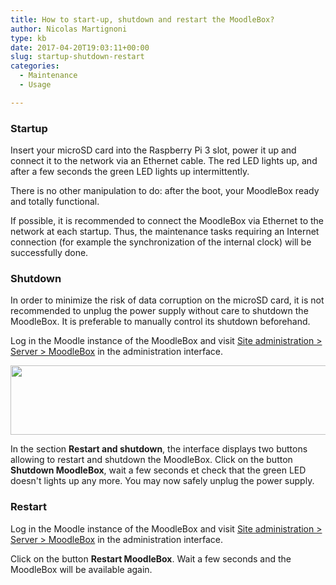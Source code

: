 ```yaml
---
title: How to start-up, shutdown and restart the MoodleBox?
author: Nicolas Martignoni
type: kb
date: 2017-04-20T19:03:11+00:00
slug: startup-shutdown-restart
categories:
  - Maintenance
  - Usage

---
```

### Startup

Insert your microSD card into the Raspberry Pi 3 slot, power it up and connect it to the network via an Ethernet cable. The red LED lights up, and after a few seconds the green LED lights up intermittently.

There is no other manipulation to do: after the boot, your MoodleBox ready and totally functional.

If possible, it is recommended to connect the MoodleBox via Ethernet to the network at each startup. Thus, the maintenance tasks requiring an Internet connection (for example the synchronization of the internal clock) will be successfully done.

### Shutdown

In order to minimize the risk of data corruption on the microSD card, it is not recommended to unplug the power supply without care to shutdown the MoodleBox. It is preferable to manually control its shutdown beforehand.

Log in the Moodle instance of the MoodleBox and visit [Site administration > Server > MoodleBox][1] in the administration interface.

<img class="alignnone size-full wp-image-440" src="https://moodlebox.net/en/wp-content/uploads/sites/3/2017/04/restart-shutdown-en.png" alt="" width="722" height="111" srcset="https://moodlebox.net/en/wp-content/uploads/sites/3/2017/04/restart-shutdown-en.png 722w, https://moodlebox.net/en/wp-content/uploads/sites/3/2017/04/restart-shutdown-en-300x46.png 300w" sizes="(max-width: 722px) 100vw, 722px" />

In the section __Restart and shutdown__, the interface displays two buttons allowing to restart and shutdown the MoodleBox. Click on the button __Shutdown MoodleBox__, wait a few seconds et check that the green LED doesn't lights up any more. You may now safely unplug the power supply.

### Restart

Log in the Moodle instance of the MoodleBox and visit [Site administration > Server > MoodleBox][1] in the administration interface.

Click on the button __Restart MoodleBox__. Wait a few seconds and the MoodleBox will be available again.

 [1]: http://moodlebox.home/admin/tool/moodlebox/index.php
